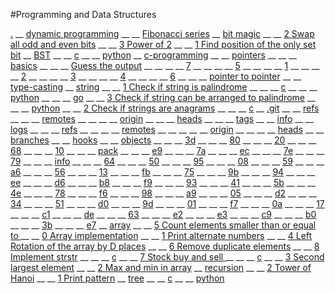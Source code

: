 #Programming and Data Structures

 [.](https://github.com/sumeetmathpati/Programming-and-data-structures/tree/master/./)
__  [dynamic programming](https://github.com/sumeetmathpati/Programming-and-data-structures/tree/master/./dynamic%20programming/)
__ __  [Fibonacci series](https://github.com/sumeetmathpati/Programming-and-data-structures/tree/master/./dynamic%20programming/Fibonacci%20series/)
__  [bit magic](https://github.com/sumeetmathpati/Programming-and-data-structures/tree/master/./bit%20magic/)
__ __  [2 Swap all odd and even bits](https://github.com/sumeetmathpati/Programming-and-data-structures/tree/master/./bit%20magic/2%20Swap%20all%20odd%20and%20even%20bits/)
__ __  [3 Power of 2](https://github.com/sumeetmathpati/Programming-and-data-structures/tree/master/./bit%20magic/3%20Power%20of%202/)
__ __  [1 Find position of the only set bit](https://github.com/sumeetmathpati/Programming-and-data-structures/tree/master/./bit%20magic/1%20Find%20position%20of%20the%20only%20set%20bit/)
__  [BST](https://github.com/sumeetmathpati/Programming-and-data-structures/tree/master/./BST/)
__ __  [c](https://github.com/sumeetmathpati/Programming-and-data-structures/tree/master/./BST/c/)
__ __  [python](https://github.com/sumeetmathpati/Programming-and-data-structures/tree/master/./BST/python/)
__  [c-programming](https://github.com/sumeetmathpati/Programming-and-data-structures/tree/master/./c-programming/)
__ __  [pointers](https://github.com/sumeetmathpati/Programming-and-data-structures/tree/master/./c-programming/pointers/)
__ __ __  [basics](https://github.com/sumeetmathpati/Programming-and-data-structures/tree/master/./c-programming/pointers/basics/)
__ __ __  [Guess the output](https://github.com/sumeetmathpati/Programming-and-data-structures/tree/master/./c-programming/pointers/Guess%20the%20output/)
__ __ __ __  [7](https://github.com/sumeetmathpati/Programming-and-data-structures/tree/master/./c-programming/pointers/Guess%20the%20output/7/)
__ __ __ __  [5](https://github.com/sumeetmathpati/Programming-and-data-structures/tree/master/./c-programming/pointers/Guess%20the%20output/5/)
__ __ __ __  [1](https://github.com/sumeetmathpati/Programming-and-data-structures/tree/master/./c-programming/pointers/Guess%20the%20output/1/)
__ __ __ __  [2](https://github.com/sumeetmathpati/Programming-and-data-structures/tree/master/./c-programming/pointers/Guess%20the%20output/2/)
__ __ __ __  [3](https://github.com/sumeetmathpati/Programming-and-data-structures/tree/master/./c-programming/pointers/Guess%20the%20output/3/)
__ __ __ __  [4](https://github.com/sumeetmathpati/Programming-and-data-structures/tree/master/./c-programming/pointers/Guess%20the%20output/4/)
__ __ __ __  [6](https://github.com/sumeetmathpati/Programming-and-data-structures/tree/master/./c-programming/pointers/Guess%20the%20output/6/)
__ __ __  [pointer to pointer](https://github.com/sumeetmathpati/Programming-and-data-structures/tree/master/./c-programming/pointers/pointer%20to%20pointer/)
__ __  [type-casting](https://github.com/sumeetmathpati/Programming-and-data-structures/tree/master/./c-programming/type-casting/)
__  [string](https://github.com/sumeetmathpati/Programming-and-data-structures/tree/master/./string/)
__ __  [1 Check if string is palindrome](https://github.com/sumeetmathpati/Programming-and-data-structures/tree/master/./string/1%20Check%20if%20string%20is%20palindrome/)
__ __ __  [c](https://github.com/sumeetmathpati/Programming-and-data-structures/tree/master/./string/1%20Check%20if%20string%20is%20palindrome/c/)
__ __ __  [python](https://github.com/sumeetmathpati/Programming-and-data-structures/tree/master/./string/1%20Check%20if%20string%20is%20palindrome/python/)
__ __ __  [go](https://github.com/sumeetmathpati/Programming-and-data-structures/tree/master/./string/1%20Check%20if%20string%20is%20palindrome/go/)
__ __  [3 Check if string can be arranged to palindrome](https://github.com/sumeetmathpati/Programming-and-data-structures/tree/master/./string/3%20Check%20if%20string%20can%20be%20arranged%20to%20palindrome/)
__ __ __  [python](https://github.com/sumeetmathpati/Programming-and-data-structures/tree/master/./string/3%20Check%20if%20string%20can%20be%20arranged%20to%20palindrome/python/)
__ __  [2 Check if strings are anagrams](https://github.com/sumeetmathpati/Programming-and-data-structures/tree/master/./string/2%20Check%20if%20strings%20are%20anagrams/)
__ __ __  [c](https://github.com/sumeetmathpati/Programming-and-data-structures/tree/master/./string/2%20Check%20if%20strings%20are%20anagrams/c/)
__  [.git](https://github.com/sumeetmathpati/Programming-and-data-structures/tree/master/./.git/)
__ __  [refs](https://github.com/sumeetmathpati/Programming-and-data-structures/tree/master/./.git/refs/)
__ __ __  [remotes](https://github.com/sumeetmathpati/Programming-and-data-structures/tree/master/./.git/refs/remotes/)
__ __ __ __  [origin](https://github.com/sumeetmathpati/Programming-and-data-structures/tree/master/./.git/refs/remotes/origin/)
__ __ __  [heads](https://github.com/sumeetmathpati/Programming-and-data-structures/tree/master/./.git/refs/heads/)
__ __ __  [tags](https://github.com/sumeetmathpati/Programming-and-data-structures/tree/master/./.git/refs/tags/)
__ __  [info](https://github.com/sumeetmathpati/Programming-and-data-structures/tree/master/./.git/info/)
__ __  [logs](https://github.com/sumeetmathpati/Programming-and-data-structures/tree/master/./.git/logs/)
__ __ __  [refs](https://github.com/sumeetmathpati/Programming-and-data-structures/tree/master/./.git/logs/refs/)
__ __ __ __  [remotes](https://github.com/sumeetmathpati/Programming-and-data-structures/tree/master/./.git/logs/refs/remotes/)
__ __ __ __ __  [origin](https://github.com/sumeetmathpati/Programming-and-data-structures/tree/master/./.git/logs/refs/remotes/origin/)
__ __ __ __  [heads](https://github.com/sumeetmathpati/Programming-and-data-structures/tree/master/./.git/logs/refs/heads/)
__ __  [branches](https://github.com/sumeetmathpati/Programming-and-data-structures/tree/master/./.git/branches/)
__ __  [hooks](https://github.com/sumeetmathpati/Programming-and-data-structures/tree/master/./.git/hooks/)
__ __  [objects](https://github.com/sumeetmathpati/Programming-and-data-structures/tree/master/./.git/objects/)
__ __ __  [3d](https://github.com/sumeetmathpati/Programming-and-data-structures/tree/master/./.git/objects/3d/)
__ __ __  [80](https://github.com/sumeetmathpati/Programming-and-data-structures/tree/master/./.git/objects/80/)
__ __ __  [20](https://github.com/sumeetmathpati/Programming-and-data-structures/tree/master/./.git/objects/20/)
__ __ __  [68](https://github.com/sumeetmathpati/Programming-and-data-structures/tree/master/./.git/objects/68/)
__ __ __  [10](https://github.com/sumeetmathpati/Programming-and-data-structures/tree/master/./.git/objects/10/)
__ __ __  [pack](https://github.com/sumeetmathpati/Programming-and-data-structures/tree/master/./.git/objects/pack/)
__ __ __  [e9](https://github.com/sumeetmathpati/Programming-and-data-structures/tree/master/./.git/objects/e9/)
__ __ __  [7a](https://github.com/sumeetmathpati/Programming-and-data-structures/tree/master/./.git/objects/7a/)
__ __ __  [ec](https://github.com/sumeetmathpati/Programming-and-data-structures/tree/master/./.git/objects/ec/)
__ __ __  [7e](https://github.com/sumeetmathpati/Programming-and-data-structures/tree/master/./.git/objects/7e/)
__ __ __  [79](https://github.com/sumeetmathpati/Programming-and-data-structures/tree/master/./.git/objects/79/)
__ __ __  [info](https://github.com/sumeetmathpati/Programming-and-data-structures/tree/master/./.git/objects/info/)
__ __ __  [64](https://github.com/sumeetmathpati/Programming-and-data-structures/tree/master/./.git/objects/64/)
__ __ __  [50](https://github.com/sumeetmathpati/Programming-and-data-structures/tree/master/./.git/objects/50/)
__ __ __  [95](https://github.com/sumeetmathpati/Programming-and-data-structures/tree/master/./.git/objects/95/)
__ __ __  [08](https://github.com/sumeetmathpati/Programming-and-data-structures/tree/master/./.git/objects/08/)
__ __ __  [59](https://github.com/sumeetmathpati/Programming-and-data-structures/tree/master/./.git/objects/59/)
__ __ __  [a6](https://github.com/sumeetmathpati/Programming-and-data-structures/tree/master/./.git/objects/a6/)
__ __ __  [56](https://github.com/sumeetmathpati/Programming-and-data-structures/tree/master/./.git/objects/56/)
__ __ __  [13](https://github.com/sumeetmathpati/Programming-and-data-structures/tree/master/./.git/objects/13/)
__ __ __  [fb](https://github.com/sumeetmathpati/Programming-and-data-structures/tree/master/./.git/objects/fb/)
__ __ __  [75](https://github.com/sumeetmathpati/Programming-and-data-structures/tree/master/./.git/objects/75/)
__ __ __  [9b](https://github.com/sumeetmathpati/Programming-and-data-structures/tree/master/./.git/objects/9b/)
__ __ __  [94](https://github.com/sumeetmathpati/Programming-and-data-structures/tree/master/./.git/objects/94/)
__ __ __  [ee](https://github.com/sumeetmathpati/Programming-and-data-structures/tree/master/./.git/objects/ee/)
__ __ __  [d6](https://github.com/sumeetmathpati/Programming-and-data-structures/tree/master/./.git/objects/d6/)
__ __ __  [b8](https://github.com/sumeetmathpati/Programming-and-data-structures/tree/master/./.git/objects/b8/)
__ __ __  [f9](https://github.com/sumeetmathpati/Programming-and-data-structures/tree/master/./.git/objects/f9/)
__ __ __  [93](https://github.com/sumeetmathpati/Programming-and-data-structures/tree/master/./.git/objects/93/)
__ __ __  [41](https://github.com/sumeetmathpati/Programming-and-data-structures/tree/master/./.git/objects/41/)
__ __ __  [5b](https://github.com/sumeetmathpati/Programming-and-data-structures/tree/master/./.git/objects/5b/)
__ __ __  [4e](https://github.com/sumeetmathpati/Programming-and-data-structures/tree/master/./.git/objects/4e/)
__ __ __  [78](https://github.com/sumeetmathpati/Programming-and-data-structures/tree/master/./.git/objects/78/)
__ __ __  [f6](https://github.com/sumeetmathpati/Programming-and-data-structures/tree/master/./.git/objects/f6/)
__ __ __  [98](https://github.com/sumeetmathpati/Programming-and-data-structures/tree/master/./.git/objects/98/)
__ __ __  [a9](https://github.com/sumeetmathpati/Programming-and-data-structures/tree/master/./.git/objects/a9/)
__ __ __  [05](https://github.com/sumeetmathpati/Programming-and-data-structures/tree/master/./.git/objects/05/)
__ __ __  [d2](https://github.com/sumeetmathpati/Programming-and-data-structures/tree/master/./.git/objects/d2/)
__ __ __  [34](https://github.com/sumeetmathpati/Programming-and-data-structures/tree/master/./.git/objects/34/)
__ __ __  [51](https://github.com/sumeetmathpati/Programming-and-data-structures/tree/master/./.git/objects/51/)
__ __ __  [d0](https://github.com/sumeetmathpati/Programming-and-data-structures/tree/master/./.git/objects/d0/)
__ __ __  [9d](https://github.com/sumeetmathpati/Programming-and-data-structures/tree/master/./.git/objects/9d/)
__ __ __  [01](https://github.com/sumeetmathpati/Programming-and-data-structures/tree/master/./.git/objects/01/)
__ __ __  [f7](https://github.com/sumeetmathpati/Programming-and-data-structures/tree/master/./.git/objects/f7/)
__ __ __  [0a](https://github.com/sumeetmathpati/Programming-and-data-structures/tree/master/./.git/objects/0a/)
__ __ __  [17](https://github.com/sumeetmathpati/Programming-and-data-structures/tree/master/./.git/objects/17/)
__ __ __  [c1](https://github.com/sumeetmathpati/Programming-and-data-structures/tree/master/./.git/objects/c1/)
__ __ __  [de](https://github.com/sumeetmathpati/Programming-and-data-structures/tree/master/./.git/objects/de/)
__ __ __  [63](https://github.com/sumeetmathpati/Programming-and-data-structures/tree/master/./.git/objects/63/)
__ __ __  [e2](https://github.com/sumeetmathpati/Programming-and-data-structures/tree/master/./.git/objects/e2/)
__ __ __  [e3](https://github.com/sumeetmathpati/Programming-and-data-structures/tree/master/./.git/objects/e3/)
__ __ __  [c9](https://github.com/sumeetmathpati/Programming-and-data-structures/tree/master/./.git/objects/c9/)
__ __ __  [b0](https://github.com/sumeetmathpati/Programming-and-data-structures/tree/master/./.git/objects/b0/)
__ __ __  [3b](https://github.com/sumeetmathpati/Programming-and-data-structures/tree/master/./.git/objects/3b/)
__ __ __  [e7](https://github.com/sumeetmathpati/Programming-and-data-structures/tree/master/./.git/objects/e7/)
__  [array](https://github.com/sumeetmathpati/Programming-and-data-structures/tree/master/./array/)
__ __  [5 Count elements smaller than or equal to ](https://github.com/sumeetmathpati/Programming-and-data-structures/tree/master/./array/5%20Count%20elements%20smaller%20than%20or%20equal%20to%20/)
__ __  [0 Array implementation](https://github.com/sumeetmathpati/Programming-and-data-structures/tree/master/./array/0%20Array%20implementation/)
__ __  [1 Print alternate numbers](https://github.com/sumeetmathpati/Programming-and-data-structures/tree/master/./array/1%20Print%20alternate%20numbers/)
__ __  [4 Left Rotation of the array by D places](https://github.com/sumeetmathpati/Programming-and-data-structures/tree/master/./array/4%20Left%20Rotation%20of%20the%20array%20by%20D%20places/)
__ __  [6 Remove duplicate elements](https://github.com/sumeetmathpati/Programming-and-data-structures/tree/master/./array/6%20Remove%20duplicate%20elements/)
__ __  [8 Implement strstr](https://github.com/sumeetmathpati/Programming-and-data-structures/tree/master/./array/8%20Implement%20strstr/)
__ __ __  [c](https://github.com/sumeetmathpati/Programming-and-data-structures/tree/master/./array/8%20Implement%20strstr/c/)
__ __  [7 Stock buy and sell ](https://github.com/sumeetmathpati/Programming-and-data-structures/tree/master/./array/7%20Stock%20buy%20and%20sell%20/)
__ __ __  [c](https://github.com/sumeetmathpati/Programming-and-data-structures/tree/master/./array/7%20Stock%20buy%20and%20sell%20/c/)
__ __  [3 Second largest element](https://github.com/sumeetmathpati/Programming-and-data-structures/tree/master/./array/3%20Second%20largest%20element/)
__ __  [2 Max and min in array](https://github.com/sumeetmathpati/Programming-and-data-structures/tree/master/./array/2%20Max%20and%20min%20in%20array/)
__  [recursion](https://github.com/sumeetmathpati/Programming-and-data-structures/tree/master/./recursion/)
__ __  [2 Tower of Hanoi](https://github.com/sumeetmathpati/Programming-and-data-structures/tree/master/./recursion/2%20Tower%20of%20Hanoi/)
__ __  [1 Print pattern](https://github.com/sumeetmathpati/Programming-and-data-structures/tree/master/./recursion/1%20Print%20pattern/)
__  [tree](https://github.com/sumeetmathpati/Programming-and-data-structures/tree/master/./tree/)
__ __  [c](https://github.com/sumeetmathpati/Programming-and-data-structures/tree/master/./tree/c/)
__ __  [python](https://github.com/sumeetmathpati/Programming-and-data-structures/tree/master/./tree/python/)
